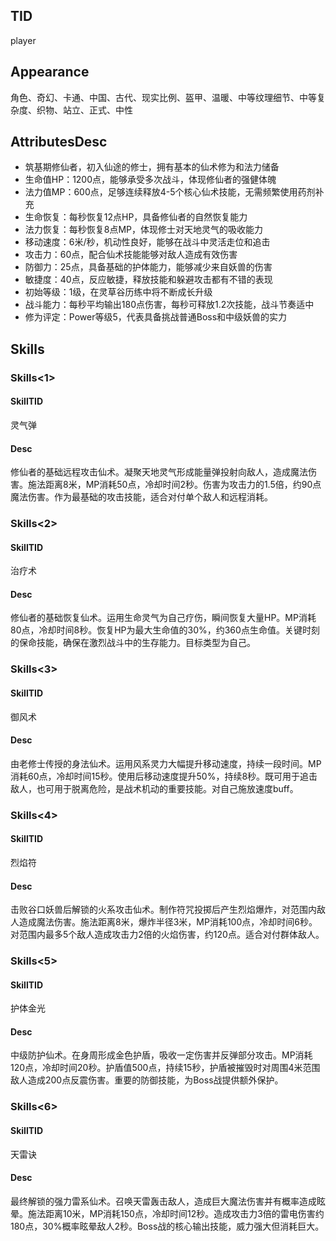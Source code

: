
## TID
player

## Appearance
角色、奇幻、卡通、中国、古代、现实比例、盔甲、温暖、中等纹理细节、中等复杂度、织物、站立、正式、中性

## AttributesDesc
- 筑基期修仙者，初入仙途的修士，拥有基本的仙术修为和法力储备
- 生命值HP：1200点，能够承受多次战斗，体现修仙者的强健体魄
- 法力值MP：600点，足够连续释放4-5个核心仙术技能，无需频繁使用药剂补充
- 生命恢复：每秒恢复12点HP，具备修仙者的自然恢复能力
- 法力恢复：每秒恢复8点MP，体现修士对天地灵气的吸收能力
- 移动速度：6米/秒，机动性良好，能够在战斗中灵活走位和追击
- 攻击力：60点，配合仙术技能能够对敌人造成有效伤害
- 防御力：25点，具备基础的护体能力，能够减少来自妖兽的伤害
- 敏捷度：40点，反应敏捷，释放技能和躲避攻击都有不错的表现
- 初始等级：1级，在灵草谷历练中将不断成长升级
- 战斗能力：每秒平均输出180点伤害，每秒可释放1.2次技能，战斗节奏适中
- 修为评定：Power等级5，代表具备挑战普通Boss和中级妖兽的实力

## Skills
### Skills<1>
#### SkillTID
灵气弹
#### Desc
修仙者的基础远程攻击仙术。凝聚天地灵气形成能量弹投射向敌人，造成魔法伤害。施法距离8米，MP消耗50点，冷却时间2秒。伤害为攻击力的1.5倍，约90点魔法伤害。作为最基础的攻击技能，适合对付单个敌人和远程消耗。
### Skills<2>
#### SkillTID
治疗术
#### Desc
修仙者的基础恢复仙术。运用生命灵气为自己疗伤，瞬间恢复大量HP。MP消耗80点，冷却时间8秒。恢复HP为最大生命值的30%，约360点生命值。关键时刻的保命技能，确保在激烈战斗中的生存能力。目标类型为自己。
### Skills<3>
#### SkillTID
御风术
#### Desc
由老修士传授的身法仙术。运用风系灵力大幅提升移动速度，持续一段时间。MP消耗60点，冷却时间15秒。使用后移动速度提升50%，持续8秒。既可用于追击敌人，也可用于脱离危险，是战术机动的重要技能。对自己施放速度buff。
### Skills<4>
#### SkillTID
烈焰符
#### Desc
击败谷口妖兽后解锁的火系攻击仙术。制作符咒投掷后产生烈焰爆炸，对范围内敌人造成魔法伤害。施法距离8米，爆炸半径3米，MP消耗100点，冷却时间6秒。对范围内最多5个敌人造成攻击力2倍的火焰伤害，约120点。适合对付群体敌人。
### Skills<5>
#### SkillTID
护体金光
#### Desc
中级防护仙术。在身周形成金色护盾，吸收一定伤害并反弹部分攻击。MP消耗120点，冷却时间20秒。护盾值500点，持续15秒，护盾被摧毁时对周围4米范围敌人造成200点反震伤害。重要的防御技能，为Boss战提供额外保护。
### Skills<6>
#### SkillTID
天雷诀
#### Desc
最终解锁的强力雷系仙术。召唤天雷轰击敌人，造成巨大魔法伤害并有概率造成眩晕。施法距离10米，MP消耗150点，冷却时间12秒。造成攻击力3倍的雷电伤害约180点，30%概率眩晕敌人2秒。Boss战的核心输出技能，威力强大但消耗巨大。
